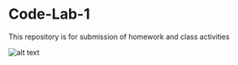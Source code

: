 # Code-Lab-1
This repository is for submission of homework and class activities

![alt text](https://i.postimg.cc/kG02d4GT/23400e20-cb4c-4b26-b78a-add0efe200b4.jpg)
